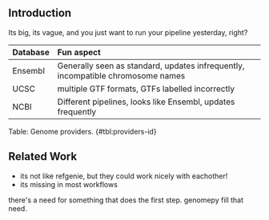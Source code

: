 ## Introduction
Its big, its vague, and you just want to run your pipeline yesterday, right?

| Database | Fun aspect |
|:--|:--|
| Ensembl | Generally seen as standard, updates infrequently, incompatible chromosome names |
| UCSC    | multiple GTF formats, GTFs labelled incorrectly |
| NCBI    | Different pipelines, looks like Ensembl, updates frequently |

Table: Genome providers. {#tbl:providers-id}

## Related Work
- its not like refgenie, but they could work nicely with eachother!
- its missing in most workflows

there's a need for something that does the first step. genomepy fill that need.
